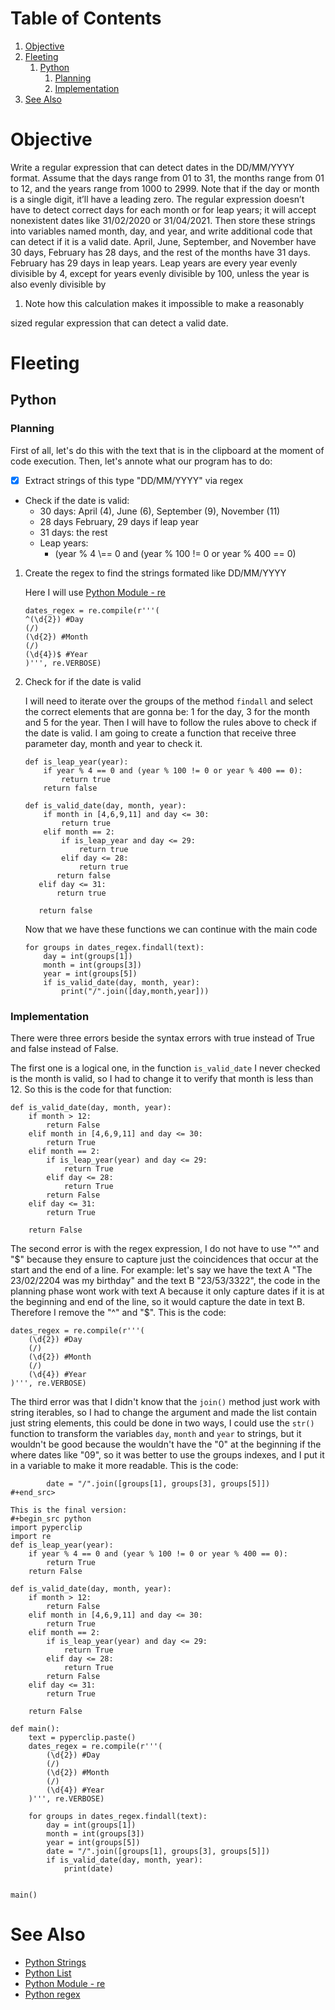 
# Table of Contents

1.  [Objective](#org572ccaa)
2.  [Fleeting](#orgdda1282)
    1.  [Python](#org21f667c)
        1.  [Planning](#org1a9c4f1)
        2.  [Implementation](#orge938f20)
3.  [See Also](#orgcc37bdb)



<a id="org572ccaa"></a>

# Objective

Write a regular expression that can detect dates in the DD/MM/YYYY
format. Assume that the days range from 01 to 31, the months range
from 01 to 12, and the years range from 1000 to 2999. Note that if the
day or month is a single digit, it’ll have a leading zero.
The regular expression doesn’t have to detect correct days for each
month or for leap years; it will accept nonexistent dates like 31/02/2020
or 31/04/2021. Then store these strings into variables named month, day,
and year, and write additional code that can detect if it is a valid date.
April, June, September, and November have 30 days, February has 28
days, and the rest of the months have 31 days. February has 29 days in
leap years. Leap years are every year evenly divisible by 4, except for
years evenly divisible by 100, unless the year is also evenly divisible by

1.  Note how this calculation makes it impossible to make a reasonably

sized regular expression that can detect a valid date.


<a id="orgdda1282"></a>

# Fleeting


<a id="org21f667c"></a>

## Python


<a id="org1a9c4f1"></a>

### Planning

First of all, let's do this with the text that is in the clipboard at the moment of code execution. Then, let's annote what our program has to do:

-   [X] Extract strings of this type "DD/MM/YYYY" via regex
-   Check if the date is valid:
    -   30 days: April (4), June (6), September (9), November (11)
    -   28 days February, 29 days if leap year
    -   31 days: the rest
    -   Leap years:
        -   (year % 4 \\== 0 and (year % 100 != 0 or year % 400 == 0)

1.  Create the regex to find the strings formated like DD/MM/YYYY

    Here I will use [Python Module - re](20250123205347-python_module_re.md)
    
        dates_regex = re.compile(r'''(
        ^(\d{2}) #Day
        (/)
        (\d{2}) #Month
        (/)
        (\d{4})$ #Year
        )''', re.VERBOSE)

2.  Check for if the date is valid

    I will need to iterate over the groups of the method `findall` and select the correct elements that are gonna be: 1 for the day, 3 for the month and 5 for the year. Then I will have to follow the rules above to check if the date is valid. I am going to create a function that receive three parameter day, month and year to check it.
    
        def is_leap_year(year):
            if year % 4 == 0 and (year % 100 != 0 or year % 400 == 0):
                return true
            return false
        
        def is_valid_date(day, month, year):
            if month in [4,6,9,11] and day <= 30:
                return true
            elif month == 2:
                if is_leap_year and day <= 29:
                    return true
                elif day <= 28:
                    return true
               return false
           elif day <= 31:
               return true
        
           return false
    
    Now that we have these functions we can continue with the main code
    
        for groups in dates_regex.findall(text):
            day = int(groups[1])
            month = int(groups[3])
            year = int(groups[5])
            if is_valid_date(day, month, year):
                print("/".join([day,month,year]))


<a id="orge938f20"></a>

### Implementation

There were three errors beside the syntax errors with true instead of True and false instead of False.

The first one is a logical one, in the function `is_valid_date` I never checked is the month is valid, so I had to change it to verify that month is less than 12. So this is the code for that function:

    def is_valid_date(day, month, year):
        if month > 12:
            return False
        elif month in [4,6,9,11] and day <= 30:
            return True
        elif month == 2:
            if is_leap_year(year) and day <= 29:
                return True
            elif day <= 28:
                return True
            return False
        elif day <= 31:
            return True
    
        return False

The second error is with the regex expression, I do not have to use "^" and "$" because they ensure to capture just the coincidences that occur at the start and the end of a line. For example: let's say we have the text A "The 23/02/2204 was my birthday" and the text B "23/53/3322", the code in the planning phase wont work with text A because it only capture dates if it is at the beginning and end of the line, so it would capture the date in text B. Therefore I remove the "^" and "$". This is the code:

    dates_regex = re.compile(r'''(
        (\d{2}) #Day
        (/)
        (\d{2}) #Month
        (/)
        (\d{4}) #Year
    )''', re.VERBOSE)

The third error was that I didn't know that the `join()` method just work with string iterables, so I had to change the argument and made the list contain just string elements, this could be done in two ways, I could use the `str()` function to transform the variables `day`, `month` and `year` to strings, but it wouldn't be good because the wouldn't have the "0" at the beginning if the where dates like "09", so it was better to use the groups indexes, and I put it in a variable to make it more readable. This is the code:

            date = "/".join([groups[1], groups[3], groups[5]])
    #+end_src>
    
    This is the final version:
    #+begin_src python
    import pyperclip
    import re
    def is_leap_year(year):
        if year % 4 == 0 and (year % 100 != 0 or year % 400 == 0):
            return True
        return False
    
    def is_valid_date(day, month, year):
        if month > 12:
            return False
        elif month in [4,6,9,11] and day <= 30:
            return True
        elif month == 2:
            if is_leap_year(year) and day <= 29:
                return True
            elif day <= 28:
                return True
            return False
        elif day <= 31:
            return True
    
        return False
    
    def main():
        text = pyperclip.paste()
        dates_regex = re.compile(r'''(
            (\d{2}) #Day
            (/)
            (\d{2}) #Month
            (/)
            (\d{4}) #Year
        )''', re.VERBOSE)
    
        for groups in dates_regex.findall(text):
            day = int(groups[1])
            month = int(groups[3])
            year = int(groups[5])
            date = "/".join([groups[1], groups[3], groups[5]])
            if is_valid_date(day, month, year):
                print(date)
    
    
    main()


<a id="orgcc37bdb"></a>

# See Also

-   [Python Strings](20250114133247-python_strings.md)
-   [Python List](20250111131854-python_list.md)
-   [Python Module - re](20250123205347-python_module_re.md)
-   [Python regex](20250124170551-python_regex.md)

